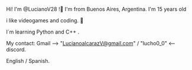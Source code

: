 Hi! 
I'm @LucianoV28 !👋
I'm from Buenos Aires, Argentina. I'm 15 years old

i like videogames and coding. 👀

I´m learning Python and C++ .

My contact: Gmail --> "LucianoalcarazV@gmail.com" / "lucho0_0" <-- discord.

English / Spanish.
